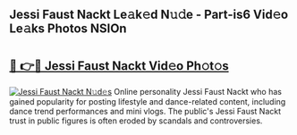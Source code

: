 ## Jessi Faust Nackt Le𝚊k𝚎d N𝚞𝚍e - Part-is6 Vid𝚎o Le𝚊ks Photos NSIOn

# <h2><a href="http://fb4vzi.evod.top/?m=Jessi+Faust+Nackt">🔗 👉🔴 Jessi Faust Nackt Vid𝚎o Ph𝚘t𝚘s</a></h2>

[![Jessi Faust Nackt N𝚞d𝚎s](https://i.imgur.com/8V9OHl7.gif)](http://fb4vzi.evod.top/?m=Jessi+Faust+Nackt)
Online personality Jessi Faust Nackt who has gained popularity for posting lifestyle and dance-related content, including dance trend performances and mini vlogs. The public's Jessi Faust Nackt trust in public figures is often eroded by scandals and controversies. 
